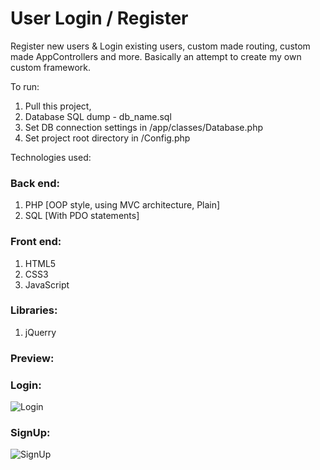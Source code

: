 # User Login / Register

Register new users & Login existing users, custom made routing, custom made AppControllers and more.
Basically an attempt to create my own custom framework.

To run:
1. Pull this project,
2. Database SQL dump - db_name.sql
3. Set DB connection settings in /app/classes/Database.php
4. Set project root directory in /Config.php


Technologies used:

### Back end:

1. PHP [OOP style, using MVC architecture, Plain]
2. SQL [With PDO statements]

### Front end:

1. HTML5
2. CSS3
2. JavaScript

### Libraries:

1. jQuerry

### Preview:

### Login:
![Login](https://i.ibb.co/K53yYtD/index.jpg "Login")

### SignUp:
![SignUp](https://i.ibb.co/RbKkvv9/index2.jpg "SignUp")